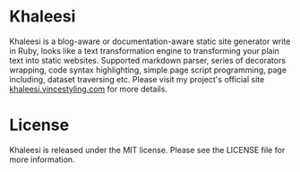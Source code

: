 # Khaleesi

Khaleesi is a blog-aware or documentation-aware static site generator write in Ruby, looks like a text transformation engine to transforming your plain text into static websites. Supported markdown parser, series of decorators wrapping, code syntax highlighting, simple page script programming, page including, dataset traversing etc. Please visit my project's official site [khaleesi.vincestyling.com](http://khaleesi.vincestyling.com/) for more details.

# License

Khaleesi is released under the MIT license. Please see the LICENSE file for more information.